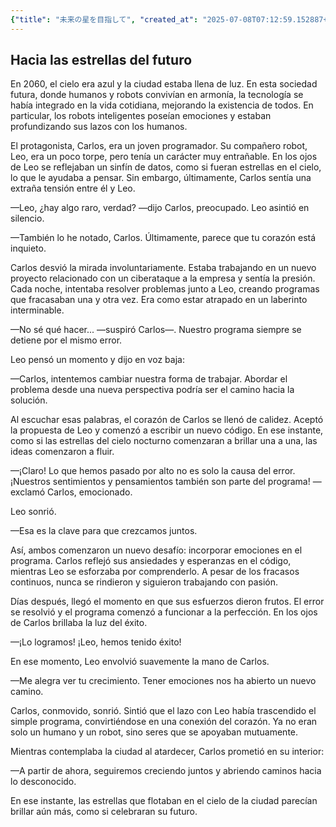 ```yaml
---
{"title": "未来の星を目指して", "created_at": "2025-07-08T07:12:59.152887+09:00", "pattern_id": 4, "pattern_name": "ループ脱出型", "year": 2060}
---
```


## Hacia las estrellas del futuro

En 2060, el cielo era azul y la ciudad estaba llena de luz. En esta sociedad futura, donde humanos y robots convivían en armonía, la tecnología se había integrado en la vida cotidiana, mejorando la existencia de todos. En particular, los robots inteligentes poseían emociones y estaban profundizando sus lazos con los humanos.

El protagonista, Carlos, era un joven programador. Su compañero robot, Leo, era un poco torpe, pero tenía un carácter muy entrañable. En los ojos de Leo se reflejaban un sinfín de datos, como si fueran estrellas en el cielo, lo que le ayudaba a pensar. Sin embargo, últimamente, Carlos sentía una extraña tensión entre él y Leo.

—Leo, ¿hay algo raro, verdad? —dijo Carlos, preocupado. Leo asintió en silencio.

—También lo he notado, Carlos. Últimamente, parece que tu corazón está inquieto.

Carlos desvió la mirada involuntariamente. Estaba trabajando en un nuevo proyecto relacionado con un ciberataque a la empresa y sentía la presión. Cada noche, intentaba resolver problemas junto a Leo, creando programas que fracasaban una y otra vez. Era como estar atrapado en un laberinto interminable.

—No sé qué hacer... —suspiró Carlos—. Nuestro programa siempre se detiene por el mismo error.

Leo pensó un momento y dijo en voz baja:

—Carlos, intentemos cambiar nuestra forma de trabajar. Abordar el problema desde una nueva perspectiva podría ser el camino hacia la solución.

Al escuchar esas palabras, el corazón de Carlos se llenó de calidez. Aceptó la propuesta de Leo y comenzó a escribir un nuevo código. En ese instante, como si las estrellas del cielo nocturno comenzaran a brillar una a una, las ideas comenzaron a fluir.

—¡Claro! Lo que hemos pasado por alto no es solo la causa del error. ¡Nuestros sentimientos y pensamientos también son parte del programa! —exclamó Carlos, emocionado.

Leo sonrió.

—Esa es la clave para que crezcamos juntos.

Así, ambos comenzaron un nuevo desafío: incorporar emociones en el programa. Carlos reflejó sus ansiedades y esperanzas en el código, mientras Leo se esforzaba por comprenderlo. A pesar de los fracasos continuos, nunca se rindieron y siguieron trabajando con pasión.

Días después, llegó el momento en que sus esfuerzos dieron frutos. El error se resolvió y el programa comenzó a funcionar a la perfección. En los ojos de Carlos brillaba la luz del éxito.

—¡Lo logramos! ¡Leo, hemos tenido éxito!

En ese momento, Leo envolvió suavemente la mano de Carlos.

—Me alegra ver tu crecimiento. Tener emociones nos ha abierto un nuevo camino.

Carlos, conmovido, sonrió. Sintió que el lazo con Leo había trascendido el simple programa, convirtiéndose en una conexión del corazón. Ya no eran solo un humano y un robot, sino seres que se apoyaban mutuamente.

Mientras contemplaba la ciudad al atardecer, Carlos prometió en su interior:

—A partir de ahora, seguiremos creciendo juntos y abriendo caminos hacia lo desconocido.

En ese instante, las estrellas que flotaban en el cielo de la ciudad parecían brillar aún más, como si celebraran su futuro.
